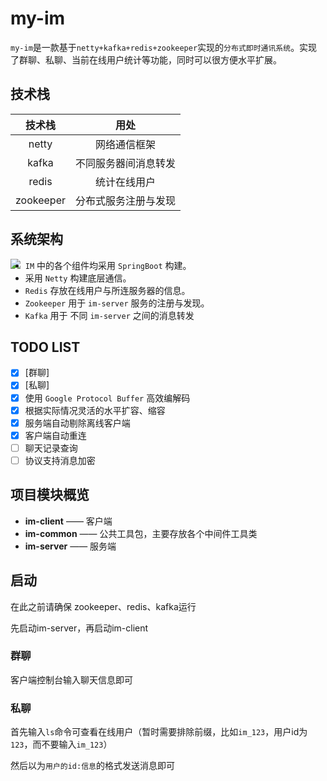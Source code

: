 # my-im

`my-im`是一款基于`netty+kafka+redis+zookeeper`实现的`分布式即时通讯系统`。实现了群聊、私聊、当前在线用户统计等功能，同时可以很方便水平扩展。

## 技术栈

|  技术栈   |         用处         |
| :-------: | :------------------: |
|   netty   |     网络通信框架     |
|   kafka   | 不同服务器间消息转发 |
|   redis   |     统计在线用户     |
| zookeeper | 分布式服务注册与发现 |

## 系统架构
<img src='E:\image-20210506163543932.png' style='float:left; '/>

- `IM` 中的各个组件均采用 `SpringBoot` 构建。
-  采用 `Netty` 构建底层通信。
-  `Redis` 存放在线用户与所连服务器的信息。
-  `Zookeeper` 用于 `im-server` 服务的注册与发现。
-  `Kafka` 用于 不同 `im-server` 之间的消息转发

## TODO LIST

* [x] [群聊]
* [x] [私聊]
* [x] 使用 `Google Protocol Buffer` 高效编解码
* [x] 根据实际情况灵活的水平扩容、缩容
* [x] 服务端自动剔除离线客户端
* [x] 客户端自动重连
* [ ] 聊天记录查询
* [ ] 协议支持消息加密

## 项目模块概览

- **im-client**	——	客户端
- **im-common**	——	公共工具包，主要存放各个中间件工具类
- **im-server**	——	服务端

## 启动

在此之前请确保 zookeeper、redis、kafka运行

先启动im-server，再启动im-client

### 群聊

客户端控制台输入聊天信息即可

### 私聊

首先输入`ls`命令可查看在线用户（暂时需要排除前缀，比如`im_123`，用户id为`123`，而不要输入`im_123`）

然后以为`用户的id:信息`的格式发送消息即可